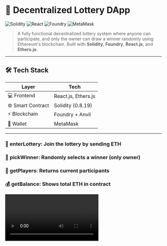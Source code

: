 # 🎲 Decentralized Lottery DApp

![Solidity](https://img.shields.io/badge/Solidity-^0.8.19-brightgreen)
![React](https://img.shields.io/badge/Frontend-React-blue)
![Foundry](https://img.shields.io/badge/Blockchain-Foundry-purple)
![MetaMask](https://img.shields.io/badge/Web3-MetaMask-orange)

> A fully functional decentralized lottery system where anyone can participate, and only the owner can draw a winner randomly using Ethereum's blockchain. Built with **Solidity**, **Foundry**, **React.js**, and **Ethers.js**.

---

## 🛠️ Tech Stack

| Layer             | Tech                         |
|-------------------|------------------------------|
| 💻 Frontend       | React.js, Ethers.js          |
| ⚙️ Smart Contract | Solidity (0.8.19)            |
| ⚡ Blockchain     | Foundry + Anvil              |
| 🔐 Wallet         | MetaMask                     |

---


### 🧑 enterLottery: Join the lottery by sending ETH
### 👑 pickWinner: Randomly selects a winner (only owner)
### 👥 getPlayers: Returns current participants
### 💰 getBalance: Shows total ETH in contract


![Video Demo](https://github.com/vikasrai11/Lottery-DApp/blob/main/lottery.mp4)
